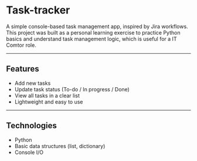 # Task-tracker

A simple console-based task management app, inspired by Jira workflows.  
This project was built as a personal learning exercise to practice Python basics and understand task management logic, which is useful for a IT Comtor role.  

---

## Features
- Add new tasks  
- Update task status (To-do / In progress / Done)  
- View all tasks in a clear list  
- Lightweight and easy to use  

---

## Technologies
- Python  
- Basic data structures (list, dictionary)  
- Console I/O  
